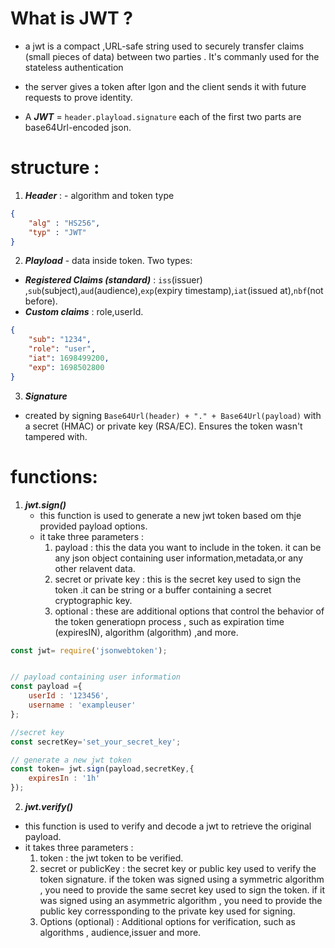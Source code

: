 # What is JWT ?
- a jwt is a compact ,URL-safe string used to securely transfer claims (small pieces of data) between two parties . It's commanly used for the stateless authentication
- the server gives a token after lgon and the client sends it with future requests to prove identity.


- A ***JWT*** = `header.playload.signature` each of the first two parts are base64Url-encoded json.



# structure :

1. ***Header*** : - algorithm and token type 
```json
{
    "alg" : "HS256",
    "typ" : "JWT"
}
```

2. ***Playload*** - data inside token. Two types:
- ***Registered Claims (standard)*** : `iss`(issuer) ,`sub`(subject),`aud`(audience),`exp`(expiry timestamp),`iat`(issued at),`nbf`(not before).
- ***Custom claims*** : role,userId.

```json
{ 
    "sub": "1234",
    "role": "user", 
    "iat": 1698499200, 
    "exp": 1698502800 
}
```

3. ***Signature***
- created by signing `Base64Url(header) + "." + Base64Url(payload)`
with a secret (HMAC) or private key (RSA/EC). Ensures the token wasn't tampered with.



# functions:
 1. ***jwt.sign()***
    - this function is used to generate a new jwt token based om thje provided payload options.
    - it take three parameters :
        1. payload :  this the data you want to include in the token. it can be any json object containing user information,metadata,or any other relavent data.
        2. secret or private key :  this is the secret key used to sign the token .it can be string or a buffer containing a secret cryptographic key.
        3.  optional : these are additional options that control the behavior of the token generatiopn process , such as expiration time (expiresIN), algorithm (algorithm) ,and more.
```js
const jwt= require('jsonwebtoken');


// payload containing user information
const payload ={
    userId : '123456',
    username : 'exampleuser'
};

//secret key 
const secretKey='set_your_secret_key';

// generate a new jwt token
const token= jwt.sign(payload,secretKey,{
    expiresIn : '1h'
});

```



 2. ***jwt.verify()***

- this function is used to verify and decode a jwt to retrieve the original payload.
- it takes three parameters : 
    1. token :  the jwt token to be verified.
    2. secret or publicKey :  the secret key or public key used to verify the token signature. if the token was signed using a symmetric algorithm , you need to provide the same secret key used to sign the token.  if it was signed using an asymmetric algorithm , you need to provide the public key corressponding to the private key used for signing.
    3. Options (optional) : Additional options for verification, such as algorithms , audience,issuer and more.
    